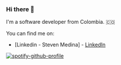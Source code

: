 ### Hi there 👋

I'm a software developer from Colombia. 🇨🇴

You can find me on:
- [Linkedin - Steven Medina] - [LinkedIn](https://www.linkedin.com/in/stevenmedinadev/)

[![spotify-github-profile](https://spotify-github-profile.kittinanx.com/api/view?uid=sweetook&cover_image=true&theme=natemoo-re&show_offline=false&background_color=121212&interchange=false&bar_color=53b14f&bar_color_cover=false)](https://spotify-github-profile.kittinanx.com/api/view?uid=sweetook&redirect=true)

[//]: # (These are reference links used in the body of this note)



<!--
**StevenMedina/StevenMedina** is a ✨ _special_ ✨ repository because its `README.md` (this file) appears on your GitHub profile.

Here are some ideas to get you started:

- 🔭 I’m currently working on ...
- 🌱 I’m currently learning ...
- 👯 I’m looking to collaborate on ...
- 🤔 I’m looking for help with ...
- 💬 Ask me about ...
- 📫 How to reach me: ...
- 😄 Pronouns: ...
- ⚡ Fun fact: ...
-->
